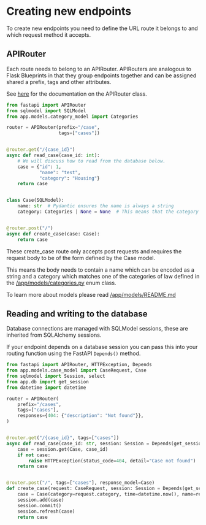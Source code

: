 # Creating new endpoints
To create new endpoints you need to define the URL route it belongs to and which request method it accepts.

## APIRouter
Each route needs to belong to an APIRouter. APIRouters are analogous to Flask Blueprints in that they group endpoints
together and can be assigned shared a prefix, tags and other attributes.

See [here](https://fastapi.tiangolo.com/reference/apirouter/) for the documentation on the APIRouter class.

```python
from fastapi import APIRouter
from sqlmodel import SQLModel
from app.models.category_model import Categories

router = APIRouter(prefix="/case",
                   tags=["cases"])


@router.get("/{case_id}")
async def read_case(case_id: int):
    # We will discuss how to read from the database below.
    case = {"id": 1,
            "name": "test",
            "category": "Housing"}
    return case


class Case(SQLModel):
    name: str  # Pydantic ensures the name is always a string
    category: Categories | None = None  # This means that the category must be of the type Categories or None


@router.post("/")
async def create_case(case: Case):
    return case
```
These create_case route only accepts post requests and requires the request body to be of the form defined by
the Case model. 

This means the body needs to contain a name which can be encoded as a string and a category which 
matches one of the categories of law defined in the [/app/models/categories.py](../models/category_model.py) enum class.

To learn more about models please read [/app/models/README.md](../models/README.md)

## Reading and writing to the database
Database connections are managed with SQLModel sessions, these are inherited from SQLAlchemy sessions.

If your endpoint depends on a database session you can pass this into your routing function using the 
FastAPI `Depends()` method.

```python
from fastapi import APIRouter, HTTPException, Depends
from app.models.case_model import CaseRequest, Case
from sqlmodel import Session, select
from app.db import get_session
from datetime import datetime

router = APIRouter(
    prefix="/cases",
    tags=["cases"],
    responses={404: {"description": "Not found"}},
)


@router.get("/{case_id}", tags=["cases"])
async def read_case(case_id: str, session: Session = Depends(get_session)):
    case = session.get(Case, case_id)
    if not case:
        raise HTTPException(status_code=404, detail="Case not found")
    return case


@router.post("/", tags=["cases"], response_model=Case)
def create_case(request: CaseRequest, session: Session = Depends(get_session)):
    case = Case(category=request.category, time=datetime.now(), name=request.name, id=1)
    session.add(case)
    session.commit()
    session.refresh(case)
    return case
```